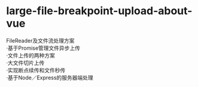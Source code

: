 # large-file-breakpoint-upload-about-vue

FileReader及文件流处理方案  
·基于Promise管理文件异步上传  
·文件上传的两种方案  
·大文件切片上传  
·实现断点续传和文件秒传  
·基于Node／Express的服务器端处理
